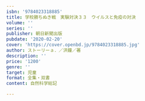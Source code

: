 ```yaml
---
isbn: '9784023318885'
title: 学校勝ちぬき戦　実験対決３３　ウイルスと免疫の対決
volume: ''
series: ''
publisher: 朝日新聞出版
pubdate: '2020-02-20'
cover: 'https://cover.openbd.jp/9784023318885.jpg'
author: ストーリーａ．／洪鐘／著
description: ''
price: '1200'
genre: ''
target: 児童
format: 全集・双書
content: 自然科学総記

---
```

